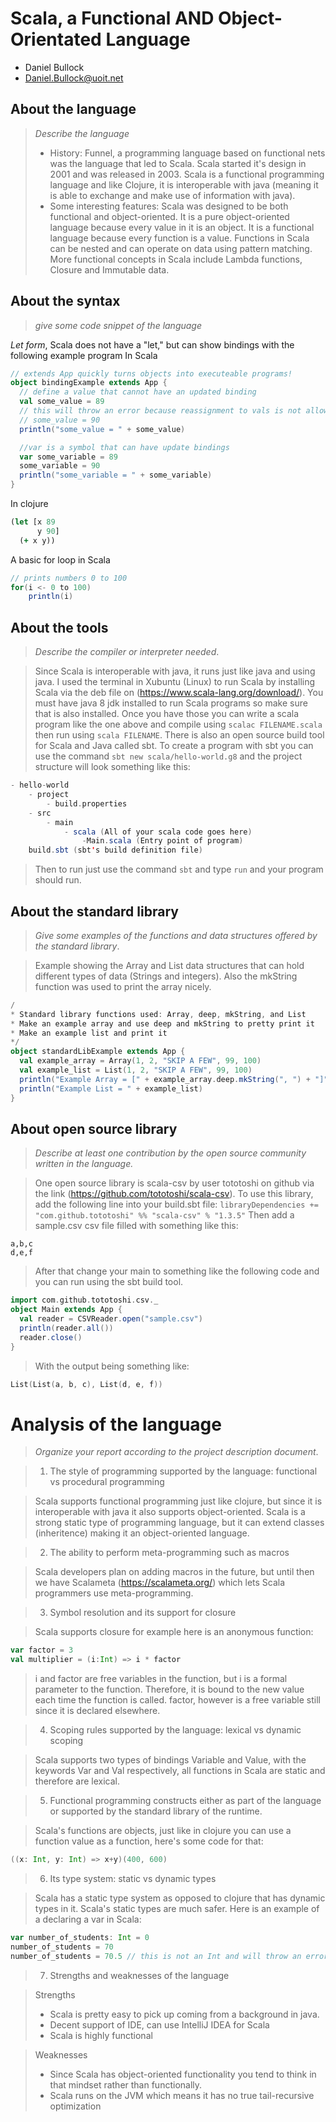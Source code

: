 # Scala, a Functional AND Object-Orientated Language

- Daniel Bullock
- Daniel.Bullock@uoit.net

## About the language

> _Describe the language_
>
> - History: Funnel, a programming language based on functional nets was the language that led to Scala. Scala started it's design in 2001 and was released in 2003. Scala is a functional programming language and like Clojure, it is interoperable with java (meaning it is able to exchange and make use of information with java).
> - Some interesting features: Scala was designed to be both functional and object-oriented. It is a pure object-oriented language because every value in it is an object. It is a functional language because every function is a value. Functions in Scala can be nested and can operate on data using pattern matching. More functional concepts in Scala include Lambda functions, Closure and Immutable data.

## About the syntax

> _give some code snippet of the language_

*Let form*, Scala does not have a "let," but can show bindings with the following example program
In Scala
```Scala
// extends App quickly turns objects into executeable programs!
object bindingExample extends App { 
  // define a value that cannot have an updated binding
  val some_value = 89
  // this will throw an error because reassignment to vals is not allowed
  // some_value = 90
  println("some_value = " + some_value)

  //var is a symbol that can have update bindings
  var some_variable = 89 
  some_variable = 90
  println("some_variable = " + some_variable)
}
```

In clojure
```clojure
(let [x 89
      y 90]
  (+ x y))
```
A basic for loop in Scala
```Scala
// prints numbers 0 to 100
for(i <- 0 to 100)
    println(i)
```
## About the tools

> _Describe the compiler or interpreter needed_.

> Since Scala is interoperable with java, it runs just like java and using java. I used the terminal in Xubuntu (Linux) to run Scala by installing Scala via the deb file on (https://www.scala-lang.org/download/). You must have java 8 jdk installed to run Scala programs so make sure that is also installed. Once you have those you can write a scala program like the one above and compile using `scalac FILENAME.scala` then run using `scala FILENAME`.
> There is also an open source build tool for Scala and Java called sbt. To create a program with sbt you can use the command `sbt new scala/hello-world.g8` and the project structure will look something like this:
```Scala
- hello-world
    - project
        - build.properties
    - src
        - main
            - scala (All of your scala code goes here)
                -Main.scala (Entry point of program)
    build.sbt (sbt's build definition file)
```
> Then to run just use the command `sbt` and type `run` and your program should run.

## About the standard library

> _Give some examples of the functions and data structures
> offered by the standard library_.

> Example showing the Array and List data structures that can hold different types of data (Strings and integers). Also the mkString function was used to print the array nicely.
```Scala
/
* Standard library functions used: Array, deep, mkString, and List
* Make an example array and use deep and mkString to pretty print it
* Make an example list and print it
*/
object standardLibExample extends App { 
  val example_array = Array(1, 2, "SKIP A FEW", 99, 100)
  val example_list = List(1, 2, "SKIP A FEW", 99, 100)
  println("Example Array = [" + example_array.deep.mkString(", ") + "]")
  println("Example List = " + example_list)
}
```

## About open source library

> _Describe at least one contribution by the open source
community written in the language._

> One open source library is scala-csv by user tototoshi on github via the link (https://github.com/tototoshi/scala-csv).
> To use this library, add the following line into your build.sbt file:
`libraryDependencies += "com.github.tototoshi" %% "scala-csv" % "1.3.5"`
> Then add a sample.csv csv file filled with something like this:
```csv
a,b,c
d,e,f
```
> After that change your main to something like the following code and you can run using the sbt build tool.
```Scala
import com.github.tototoshi.csv._
object Main extends App {
  val reader = CSVReader.open("sample.csv")
  println(reader.all())
  reader.close()
}
```
> With the output being something like:
```Scala
List(List(a, b, c), List(d, e, f))
```

# Analysis of the language

> _Organize your report according to the project description
document_.

> 1. The style of programming supported by the language: functional vs procedural programming

> Scala supports functional programming just like clojure, but since it is interoperable with java it also supports object-oriented. Scala is a strong static type of programming language, but it can extend classes (inheritence) making it an object-oriented language.

> 2. The ability to perform meta-programming such as macros

> Scala developers plan on adding macros in the future, but until then we have Scalameta (https://scalameta.org/) which lets Scala programmers use meta-programming.

> 3. Symbol resolution and its support for closure

> Scala supports closure for example here is an anonymous function:
```Scala
var factor = 3
val multiplier = (i:Int) => i * factor
```
> i and factor are free variables in the function, but i is a formal parameter to the function. Therefore, it is bound to the new value each time the function is called. factor, however is a free variable still since it is declared elsewhere.

> 4. Scoping rules supported by the language: lexical vs dynamic scoping

> Scala supports two types of bindings Variable and Value, with the keywords Var and Val respectively, all functions in Scala are static and therefore are lexical.

> 5. Functional programming constructs either as part of the language or supported by the standard library of the runtime.

> Scala's functions are objects, just like in clojure you can use a function value as a function, here's some code for that:
```Scala
((x: Int, y: Int) => x+y)(400, 600)
```

> 6. Its type system: static vs dynamic types

> Scala has a static type system as opposed to clojure that has dynamic types in it. Scala's static types are much safer. Here is an example of a declaring a var in Scala:
```Scala
var number_of_students: Int = 0
number_of_students = 70
number_of_students = 70.5 // this is not an Int and will throw an error
```

> 7. Strengths and weaknesses of the language

> Strengths
> - Scala is pretty easy to pick up coming from a background in java. 
> - Decent support of IDE, can use IntelliJ IDEA for Scala
> - Scala is highly functional

> Weaknesses
> - Since Scala has object-oriented functionality you tend to think in that mindset rather than functionally.
> - Scala runs on the JVM which means it has no true tail-recursive optimization
